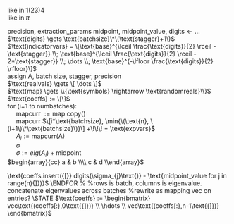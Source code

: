 like in $1(23)4$  
like in $\pi$  

$\text{precision, extraction_params midpoint, midpoint_value, digits} \gets \dots$  
$\text{digits} \gets \text{batchsize}\*\(\text{stagger}+1\)$  
$\text{indicatorvars} = \[\text{base}^{\lceil \frac{\text{digits}}{2} \rceil - \text{stagger}} \\; \text{base}^{\lceil \frac{\text{digits}}{2} \rceil - 2*\text{stagger}} \\; \dots \\; \text{base}^{-\lfloor \frac{\text{digits}}{2} \rfloor}\]$   
assign A, batch size, stagger, precision  
$\text{realvals} \gets \[ \dots \]$  
$\text{map} \gets \\{\text{symbols} \rightarrow \text{randomreals}\\}$  
$\text{coeffs} := \[\]$  
for \(i=1 to numbatches\):  
&nbsp;&nbsp;&nbsp;&nbsp; mapcurr $:=\text{map.copy()}$  
&nbsp;&nbsp;&nbsp;&nbsp; mapcurr $\[i*\text{batchsize}, \min{\(\text{n}, \(i+1\)\*\text{batchsize}\)}\] +\!\!\! = \text{expvars}$  
&nbsp;&nbsp;&nbsp;&nbsp; $A_{i} := \text{mapcurr(A)}$  
&nbsp;&nbsp;&nbsp;&nbsp; $\sigma$  
&nbsp;&nbsp;&nbsp;&nbsp; $\sigma := eig(A_{i}) + \text{midpoint}$  
$begin{array}{cc} a & b \\\\ c & d \\end{array}$  

\text{coeffs.insert({[}} digits(\sigma_{j}\text{)} - \text{midpoint\_value for j in range(n){]})}$
\ENDFOR
% %rows is batch, columns is eigenvalue. concatenate eigenvalues across batches
%rewrite as mapping vec on entries?
\STATE $\text{coeffs} := \begin{bmatrix} vec\text{(coeffs[:},0\text{{]})} \\ \hdots \\ vec\text{(coeffs[:},n-1\text{{]})} \end{bmatrix}$

